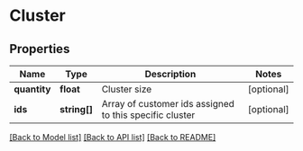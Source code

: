 # Cluster

## Properties
Name | Type | Description | Notes
------------ | ------------- | ------------- | -------------
**quantity** | **float** | Cluster size | [optional] 
**ids** | **string[]** | Array of customer ids assigned to this specific cluster | [optional] 

[[Back to Model list]](../../README.md#documentation-for-models) [[Back to API list]](../../README.md#documentation-for-api-endpoints) [[Back to README]](../../README.md)

